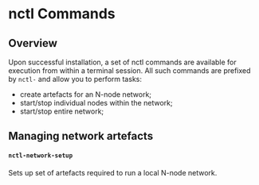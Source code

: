 # nctl Commands

## Overview

Upon successful installation, a set of nctl commands are available for execution from within a terminal session.  All such commands are prefixed by `nctl-` and allow you to perform tasks:

- create artefacts for an N-node network;
- start/stop individual nodes within the network;
- start/stop entire network;

## Managing network artefacts

#### `nctl-network-setup`

Sets up set of artefacts required to run a local N-node network.


